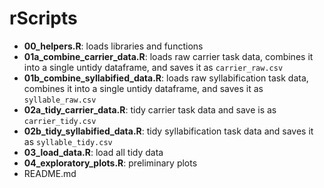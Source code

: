 rScripts
========

- **00_helpers.R**: loads libraries and functions
- **01a_combine_carrier_data.R**: loads raw carrier task data, combines it into 
a single untidy dataframe, and saves it as `carrier_raw.csv`
- **01b_combine_syllabified_data.R**: loads raw syllabification task data, 
combines it into a single untidy dataframe, and saves it as `syllable_raw.csv`
- **02a_tidy_carrier_data.R**: tidy carrier task data and save is as 
`carrier_tidy.csv`
- **02b_tidy_syllabified_data.R**: tidy syllabification task data and saves it 
as `syllable_tidy.csv`
- **03_load_data.R**: load all tidy data
- **04_exploratory_plots.R**: preliminary plots
- README.md
